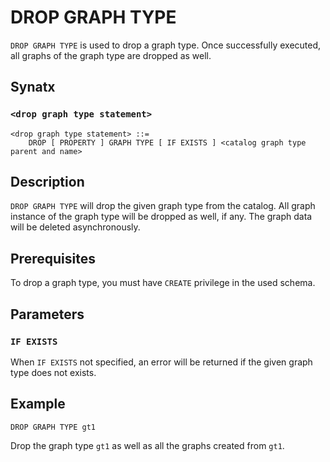# DROP GRAPH TYPE

`DROP GRAPH TYPE` is used to drop a graph type. Once successfully executed, all graphs of the graph type are dropped as well.

## Synatx

### `<drop graph type statement>`

```
<drop graph type statement> ::=
    DROP [ PROPERTY ] GRAPH TYPE [ IF EXISTS ] <catalog graph type parent and name>
```

## Description

`DROP GRAPH TYPE` will drop the given graph type from the catalog. All graph instance of the graph type will be dropped as well, if any. The graph data will be deleted asynchronously.


## Prerequisites

To drop a graph type, you must have `CREATE` privilege in the used schema.

## Parameters

### `IF EXISTS`

When `IF EXISTS` not specified, an error will be returned if the given graph type does not exists.

## Example

```
DROP GRAPH TYPE gt1
```

Drop the graph type `gt1` as well as all the graphs created from `gt1`.